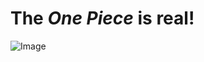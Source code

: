 # The *One Piece* is **real!**

![Image](https://static.wikia.nocookie.net/p__/images/3/30/381772_1.jpg/revision/latest?cb=20170424034120&path-prefix=protagonist)
